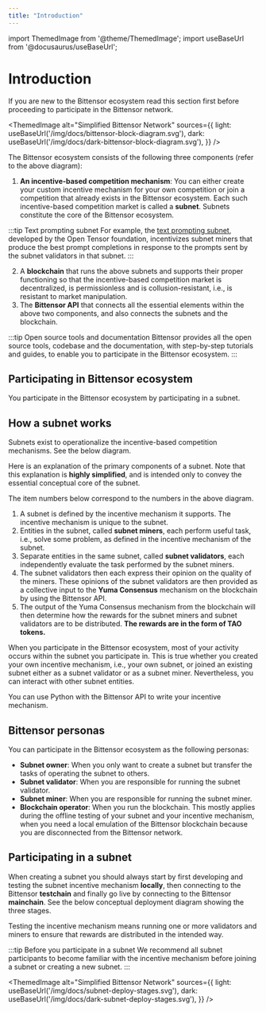 ```yaml
---
title: "Introduction"
---
```


import ThemedImage from '@theme/ThemedImage';
import useBaseUrl from '@docusaurus/useBaseUrl';

# Introduction

If you are new to the Bittensor ecosystem read this section first before proceeding to participate in the Bittensor network.

<ThemedImage
alt="Simplified Bittensor Network"
sources={{
    light: useBaseUrl('/img/docs/bittensor-block-diagram.svg'),
    dark: useBaseUrl('/img/docs/dark-bittensor-block-diagram.svg'),
  }}
/>

The Bittensor ecosystem consists of the following three components (refer to the above diagram):

1. **An incentive-based competition mechanism**: You can either create your custom incentive mechanism for your own competition or join a competition that already exists in the Bittensor ecosystem. Each such incentive-based competition market is called a **subnet**. Subnets constitute the core of the Bittensor ecosystem. 

:::tip Text prompting subnet
For example, the [text prompting subnet](https://github.com/opentensor/text-prompting), developed by the Open Tensor foundation, incentivizes subnet miners that produce the best prompt completions in response to the prompts sent by the subnet validators in that subnet.
:::

2. A **blockchain** that runs the above subnets and supports their proper functioning so that the incentive-based competition market is decentralized, is permissionless and is collusion-resistant, i.e., is resistant to market manipulation.
3. The **Bittensor API** that connects all the essential elements within the above two components, and also connects the subnets and the blockchain. 

:::tip Open source tools and documentation
Bittensor provides all the open source tools, codebase and the documentation, with step-by-step tutorials and guides, to enable you to participate in the Bittensor ecosystem.
:::

## Participating in Bittensor ecosystem

You participate in the Bittensor ecosystem by participating in a subnet. 

## How a subnet works

Subnets exist to operationalize the incentive-based competition mechanisms. See the below diagram. 

<center>
<ThemedImage
alt="Simplified Bittensor Network"
sources={{
    light: useBaseUrl('/img/docs/subnet-high-level.svg'),
    dark: useBaseUrl('/img/docs/dark-subnet-high-level.svg'),
  }}
/>
</center>

Here is an explanation of the primary components of a subnet. Note that this explanation is **highly simplified**, and is intended only to convey the essential conceptual core of the subnet. 

The item numbers below correspond to the numbers in the above diagram. 

1. A subnet is defined by the incentive mechanism it supports. The incentive mechanism is unique to the subnet. 
2. Entities in the subnet, called **subnet miners**, each perform useful task, i.e., solve some problem, as defined in the incentive mechanism of the subnet. 
3. Separate entities in the same subnet, called **subnet validators**, each independently evaluate the task performed by the subnet miners. 
4. The subnet validators then each express their opinion on the quality of the miners. These opinions of the subnet validators are then provided as a collective input to the **Yuma Consensus** mechanism on the blockchain by using the Bittensor API. 
5. The output of the Yuma Consensus mechanism from the blockchain will then determine how the rewards for the subnet miners and subnet validators are to be distributed. **The rewards are in the form of TAO tokens.**  

When you participate in the Bittensor ecosystem, most of your activity occurs within the subnet you participate in. This is true whether you created your own incentive mechanism, i.e., your own subnet, or joined an existing subnet either as a subnet validator or as a subnet miner. Nevertheless, you can interact with other subnet entities. 

You can use Python with the Bittensor API to write your incentive mechanism. 

## Bittensor personas
You can participate in the Bittensor ecosystem as the following personas:

- **Subnet owner**: When you only want to create a subnet but transfer the tasks of operating the subnet to others.
- **Subnet validator**: When you are responsible for running the subnet validator.
- **Subnet miner**: When you are responsible for running the subnet miner.
- **Blockchain operator**: When you run the blockchain. This mostly applies during the offline testing of your subnet and your incentive mechanism, when you need a local emulation of the Bittensor blockchain because you are disconnected from the Bittensor network.

## Participating in a subnet

When creating a subnet you should always start by first developing and testing the subnet incentive mechanism **locally**, then connecting to the Bittensor **testchain** and finally go live by connecting to the Bittensor **mainchain**. See the below conceptual deployment diagram showing the three stages. 

Testing the incentive mechanism means running one or more validators and miners to ensure that rewards are distributed in the intended way. 

:::tip Before you participate in a subnet
We recommend all subnet participants to become familiar with the incentive mechanism before joining a subnet or creating a new subnet.
:::

<ThemedImage
alt="Simplified Bittensor Network"
sources={{
    light: useBaseUrl('/img/docs/subnet-deploy-stages.svg'),
    dark: useBaseUrl('/img/docs/dark-subnet-deploy-stages.svg'),
  }}
/>

<!-- to be fixed 

When you are ready to participate in a subnet, follow these steps in the below order:
Step 1: Run a local subnet

Set up your local environment and deploy a local blockchain and a local subnet. By default all the below are run on the same computer you use locally (see the below diagram):

Your local subnet with a single subnet validator and a single subnet miner.
Your local blockchain with a single blockchain validator. 

Bittensor provides all the tools, codebase, a quickstart subnet template, the minimum compute, memory and storage requirements you will need, and step-by-step instructions for you to accomplish this easily. 

You will use your local Bittensor faucet to mint faucet TAO tokens in this step. Using this offline local subnet and local blockchain configuration you can:

Familiarize yourself, by examining the code in the subnet template, with how incentive mechanisms are coded and configured. 
Change the subnet template code to write your own incentive mechanism and test it locally.
Determine the minimum compute, bandwidth, memory and storage requirements for your subnet with your own incentive mechanism. 
Step 2: Run a Bittensor testnet
Will continue. Start introducing the root subnet here. 
-->

